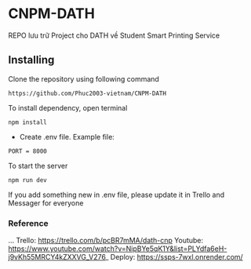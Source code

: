 # CNPM-DATH
REPO lưu trữ Project cho DATH về Student Smart Printing Service
## Installing

Clone the repository using following command

```
https://github.com/Phuc2003-vietnam/CNPM-DATH
```

To install dependency, open terminal

```
npm install
```

-    Create .env file. Example file:

```
PORT = 8000
```

To start the server

```
npm run dev
```

If you add something new in .env file, please update it in Trello and Messager for everyone

### Reference 
...
Trello: https://trello.com/b/pcBR7mMA/dath-cnp
Youtube: https://www.youtube.com/watch?v=NipBYe5qK1Y&list=PLYdfa6eH-j9vKh55MRCY4kZXXVG_V276_
Deploy: https://ssps-7wxl.onrender.com/